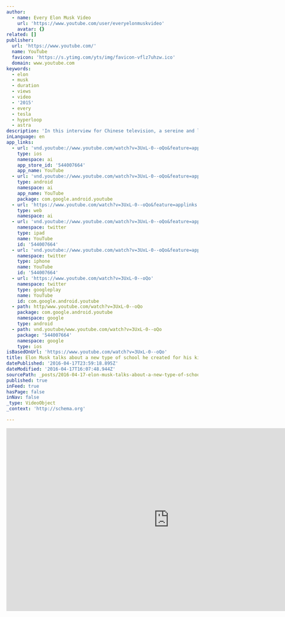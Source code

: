 ```yaml
---
author:
  - name: Every Elon Musk Video
    url: 'https://www.youtube.com/user/everyelonmuskvideo'
    avatar: {}
related: []
publisher:
  url: 'https://www.youtube.com/'
  name: YouTube
  favicon: 'https://s.ytimg.com/yts/img/favicon-vflz7uhzw.ico'
  domain: www.youtube.com
keywords:
  - elon
  - musk
  - duration
  - views
  - video
  - '2015'
  - every
  - tesla
  - hyperloop
  - astra
description: 'In this interview for Chinese television, a sereine and laid back Elon Musk talks about Tesla, SpaceX and the Ad Astra school he recently created for his kids and other SpaceX-staff children. Overview: 00:00. Model S 02:20. Future of EVs and autonomous driving 05:22. Mars and space colonisation 08:00.'
inLanguage: en
app_links:
  - url: 'vnd.youtube://www.youtube.com/watch?v=3UxL-0--oQo&feature=applinks'
    type: ios
    namespace: ai
    app_store_id: '544007664'
    app_name: YouTube
  - url: 'vnd.youtube://www.youtube.com/watch?v=3UxL-0--oQo&feature=applinks'
    type: android
    namespace: ai
    app_name: YouTube
    package: com.google.android.youtube
  - url: 'https://www.youtube.com/watch?v=3UxL-0--oQo&feature=applinks'
    type: web
    namespace: ai
  - url: 'vnd.youtube://www.youtube.com/watch?v=3UxL-0--oQo&feature=applinks'
    namespace: twitter
    type: ipad
    name: YouTube
    id: '544007664'
  - url: 'vnd.youtube://www.youtube.com/watch?v=3UxL-0--oQo&feature=applinks'
    namespace: twitter
    type: iphone
    name: YouTube
    id: '544007664'
  - url: 'https://www.youtube.com/watch?v=3UxL-0--oQo'
    namespace: twitter
    type: googleplay
    name: YouTube
    id: com.google.android.youtube
  - path: http/www.youtube.com/watch?v=3UxL-0--oQo
    package: com.google.android.youtube
    namespace: google
    type: android
  - path: vnd.youtube/www.youtube.com/watch?v=3UxL-0--oQo
    package: '544007664'
    namespace: google
    type: ios
isBasedOnUrl: 'https://www.youtube.com/watch?v=3UxL-0--oQo'
title: Elon Musk talks about a new type of school he created for his kids (2015.4.1)
datePublished: '2016-04-17T23:59:18.895Z'
dateModified: '2016-04-17T16:07:48.944Z'
sourcePath: _posts/2016-04-17-elon-musk-talks-about-a-new-type-of-school-he-created-for-hi.md
published: true
inFeed: true
hasPage: false
inNav: false
_type: VideoObject
_context: 'http://schema.org'

---
```

<iframe src="https://cdn.embedly.com/widgets/media.html?src=https%3A%2F%2Fwww.youtube.com%2Fembed%2F3UxL-0--oQo%3Ffeature%3Doembed&amp;url=https%3A%2F%2Fwww.youtube.com%2Fwatch%3Fv%3D3UxL-0--oQo&amp;image=https%3A%2F%2Fi.ytimg.com%2Fvi%2F3UxL-0--oQo%2Fhqdefault.jpg&amp;key=b7d04c9b404c499eba89ee7072e1c4f7&amp;type=text%2Fhtml&amp;schema=youtube" width="854" height="480" scrolling="no" frameborder="0" allowfullscreen="allowfullscreen" style=""></iframe>